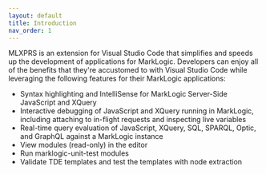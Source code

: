 ```yaml
---
layout: default
title: Introduction
nav_order: 1
---
```


MLXPRS is an extension for Visual Studio Code that simplifies and speeds up the development of applications for MarkLogic. Developers can enjoy all of the benefits that they're accustomed to with Visual Studio Code while leveraging the following features for their MarkLogic applications:

* Syntax highlighting and IntelliSense for MarkLogic Server-Side JavaScript and XQuery
* Interactive debugging of JavaScript and XQuery running in MarkLogic, including attaching to in-flight requests and inspecting live variables
* Real-time query evaluation of JavaScript, XQuery, SQL, SPARQL, Optic, and GraphQL against a MarkLogic instance
* View modules (read-only) in the editor
* Run marklogic-unit-test modules
* Validate TDE templates and test the templates with node extraction